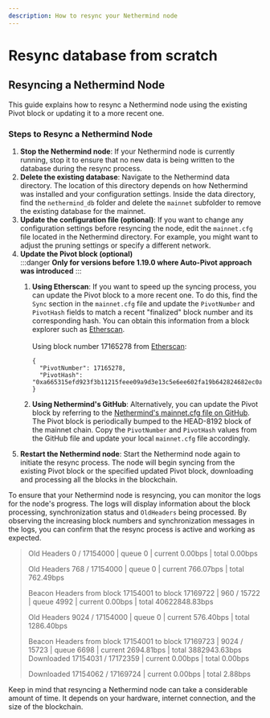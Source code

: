 ```yaml
---
description: How to resync your Nethermind node
---
```


# Resync database from scratch

## Resyncing a Nethermind Node

This guide explains how to resync a Nethermind node using the existing Pivot block or updating it to a more recent one.

### Steps to Resync a Nethermind Node

1. **Stop the Nethermind node**: If your Nethermind node is currently running, stop it to ensure that no new data is being written to the database during the resync process.
2. **Delete the existing database**: Navigate to the Nethermind data directory. The location of this directory depends on how Nethermind was installed and your configuration settings. Inside the data directory, find the `nethermind_db` folder and delete the `mainnet` subfolder to remove the existing database for the mainnet.
3. **Update the configuration file (optional)**: If you want to change any configuration settings before resyncing the node, edit the `mainnet.cfg` file located in the Nethermind directory. For example, you might want to adjust the pruning settings or specify a different network.
4. **Update the Pivot block (optional)**\
   :::danger
   **Only for versions before 1.19.0 where Auto-Pivot approach was introduced**
   :::
   1.  **Using Etherscan**: If you want to speed up the syncing process, you can update the Pivot block to a more recent one. To do this, find the `Sync` section in the `mainnet.cfg` file and update the `PivotNumber` and `PivotHash` fields to match a recent "finalized" block number and its corresponding hash. You can obtain this information from a block explorer such as [Etherscan](https://etherscan.io/).\
       \
       Using block number 17165278 from [Etherscan](https://etherscan.io/block/17165278):

       ```
       { 
         "PivotNumber": 17165278,
         "PivotHash": "0xa665315efd923f3b11215feee09a9d3e13c5e6ee602fa19b642824682ec0a752"
       }
       ```
   2. **Using Nethermind's GitHub**: Alternatively, you can update the Pivot block by referring to the [Nethermind's mainnet.cfg file on GitHub](https://github.com/NethermindEth/nethermind/blob/master/src/Nethermind/Nethermind.Runner/configs/mainnet.cfg). The Pivot block is periodically bumped to the HEAD-8192 block of the mainnet chain. Copy the `PivotNumber` and `PivotHash` values from the GitHub file and update your local `mainnet.cfg` file accordingly.
5. **Restart the Nethermind node**: Start the Nethermind node again to initiate the resync process. The node will begin syncing from the existing Pivot block or the specified updated Pivot block, downloading and processing all the blocks in the blockchain.

To ensure that your Nethermind node is resyncing, you can monitor the logs for the node's progress. The logs will display information about the block processing, synchronization status and `OldHeaders` being processed. By observing the increasing block numbers and synchronization messages in the logs, you can confirm that the resync process is active and working as expected.

> Old Headers 0 / 17154000 | queue 0 | current 0.00bps | total 0.00bps
>
> Old Headers 768 / 17154000 | queue 0 | current 766.07bps | total 762.49bps
>
> Beacon Headers from block 17154001 to block 17169722 | 960 / 15722 | queue 4992 | current 0.00bps | total 40622848.83bps
>
> Old Headers 9024 / 17154000 | queue 0 | current 576.40bps | total 1286.40bps
>
> Beacon Headers from block 17154001 to block 17169723 | 9024 / 15723 | queue 6698 | current 2694.81bps | total 3882943.63bps\
> Downloaded 17154031 / 17172359 | current 0.00bps | total 0.00bps
>
> Downloaded 17154062 / 17169724 | current 0.00bps | total 2.88bps

Keep in mind that resyncing a Nethermind node can take a considerable amount of time. It depends on your hardware, internet connection, and the size of the blockchain.

